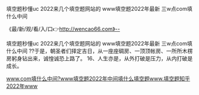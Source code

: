 填空题秒懂uc
2022来几个填空题网站的
www填空题2022年最新
三w点com填什么中间


《最/新/观/看/入/口👉http://wencao66.com》--

填空题秒懂uc
2022来几个填空题网站的
www填空题2022年最新
三w点com填什么中间
??于是，朝圣者们择定吉日，从一座座碉房、一顶顶帐房、一所所木楞房躬身钻出来，诚惶诚恐上路了。
		16、人生亦是，从外打破是压力，从内打破是成长。





www.com填什么中间?www填空题2022年中间填什么填空题www.填空题知乎2022年www
